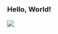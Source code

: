 ### Hello,  World!

<img align="left" src="https://github-readme-stats.vercel.app/api?username=herrrrr&show_icons=true&icon_color=805AD5&text_color=718096&bg_color=ffffff" />
